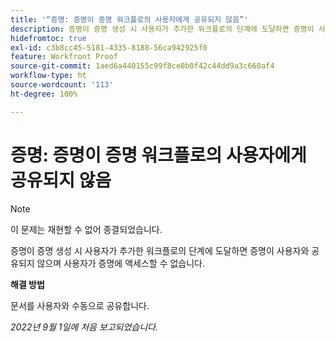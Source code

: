 ```yaml
---
title: '“증명: 증명이 증명 워크플로의 사용자에게 공유되지 않음”'
description: 증명이 증명 생성 시 사용자가 추가한 워크플로의 단계에 도달하면 증명이 사용자와 공유되지 않으며 사용자가 증명에 액세스할 수 없습니다.
hidefromtoc: true
exl-id: c3b8cc45-5181-4335-8188-56ca942925f0
feature: Workfront Proof
source-git-commit: 1aed6a440155c99f8ce0b0f42c44dd9a3c660af4
workflow-type: ht
source-wordcount: '113'
ht-degree: 100%

---
```


# 증명: 증명이 증명 워크플로의 사용자에게 공유되지 않음

<!--This issue is on the WF and WFP TOCs-->
<!--Requested article, live for workaround-->

>[!NOTE]
>
>이 문제는 재현할 수 없어 종결되었습니다.

증명이 증명 생성 시 사용자가 추가한 워크플로의 단계에 도달하면 증명이 사용자와 공유되지 않으며 사용자가 증명에 액세스할 수 없습니다.

**해결 방법**

문서를 사용자와 수동으로 공유합니다.

_2022년 9월 1일에 처음 보고되었습니다._
